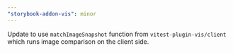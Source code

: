 ```yaml
---
"storybook-addon-vis": minor
---
```


Update to use `matchImageSnapshot` function from `vitest-plugin-vis/client` which runs image comparison on the client side.
